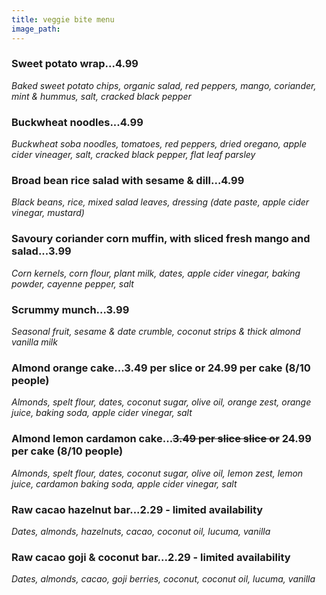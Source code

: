 ```yaml
---
title: veggie bite menu
image_path: 
---
```


### Sweet potato wrap...4.99
*Baked sweet potato chips, organic salad, red peppers, mango, coriander, mint & hummus, salt, cracked black pepper*

### Buckwheat noodles...4.99
*Buckwheat soba noodles, tomatoes, red peppers, dried oregano, apple cider vineager, salt, cracked black pepper, flat leaf parsley*

### Broad bean rice salad with sesame & dill...4.99
*Black beans, rice, mixed salad leaves, dressing (date paste, apple cider vinegar, mustard)* 

### Savoury coriander corn muffin, with sliced fresh mango and salad...3.99
*Corn kernels, corn flour, plant milk, dates, apple cider vinegar, baking powder, cayenne pepper, salt*

### Scrummy munch...3.99
*Seasonal fruit, sesame & date crumble, coconut strips & thick almond vanilla milk*

### Almond orange cake...3.49 per slice or 24.99 per cake (8/10 people)
*Almonds, spelt flour, dates, coconut sugar, olive oil, orange zest, orange juice, baking soda, apple cider vinegar, salt*

### Almond lemon cardamon cake...<s>3.49 per slice slice or</s> 24.99 per cake (8/10 people)
*Almonds, spelt flour, dates, coconut sugar, olive oil, lemon zest, lemon juice, cardamon baking soda, apple cider vinegar, salt*

### Raw cacao hazelnut bar...2.29 - limited availability
*Dates, almonds, hazelnuts, cacao, coconut oil, lucuma, vanilla*

### Raw cacao goji & coconut bar...2.29 - limited availability
*Dates, almonds, cacao, goji berries, coconut, coconut oil, lucuma, vanilla*